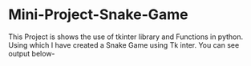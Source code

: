 # Mini-Project-Snake-Game
This Project is shows the use of tkinter library and Functions in python. Using which I have created a Snake Game using Tk inter. You can see output below-
